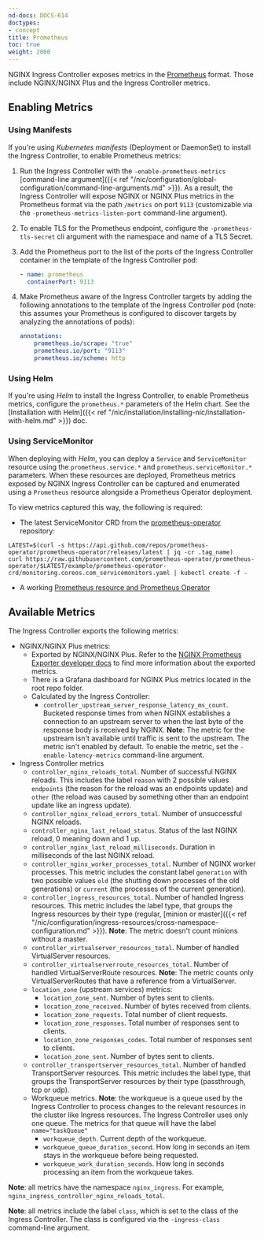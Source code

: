 ```yaml
---
nd-docs: DOCS-614
doctypes:
- concept
title: Prometheus
toc: true
weight: 2000
---
```


NGINX Ingress Controller exposes metrics in the [Prometheus](https://prometheus.io/) format. Those include NGINX/NGINX Plus and the Ingress Controller metrics.

## Enabling Metrics

### Using Manifests
If you're using *Kubernetes manifests* (Deployment or DaemonSet) to install the Ingress Controller, to enable Prometheus metrics:

1. Run the Ingress Controller with the `-enable-prometheus-metrics` [command-line argument]({{< ref "/nic/configuration/global-configuration/command-line-arguments.md" >}}). As a result, the Ingress Controller will expose NGINX or NGINX Plus metrics in the Prometheus format via the path `/metrics` on port `9113` (customizable via the `-prometheus-metrics-listen-port` command-line argument).
1. To enable TLS for the Prometheus endpoint, configure the `-prometheus-tls-secret` cli argument with the namespace and name of a TLS Secret.
1. Add the Prometheus port to the list of the ports of the Ingress Controller container in the template of the Ingress Controller pod:

    ```yaml
    - name: prometheus
      containerPort: 9113
    ```

1. Make Prometheus aware of the Ingress Controller targets by adding the following annotations to the template of the Ingress Controller pod (note: this assumes your Prometheus is configured to discover targets by analyzing the annotations of pods):

    ```yaml
    annotations:
        prometheus.io/scrape: "true"
        prometheus.io/port: "9113"
        prometheus.io/scheme: http
    ```

### Using Helm

If you're using *Helm* to install the Ingress Controller, to enable Prometheus metrics, configure the `prometheus.*` parameters of the Helm chart. See the [Installation with Helm]({{< ref "/nic/installation/installing-nic/installation-with-helm.md" >}}) doc.

### Using ServiceMonitor

When deploying with *Helm*, you can deploy a `Service` and `ServiceMonitor` resource using the `prometheus.service.*` and `prometheus.serviceMonitor.*` parameters.
When these resources are deployed, Prometheus metrics exposed by NGINX Ingress Controller can be captured and enumerated using a `Prometheus` resource alongside a Prometheus Operator deployment.

To view metrics captured this way, the following is required:
* The latest ServiceMonitor CRD from the [prometheus-operator](https://github.com/prometheus-operator/prometheus-operator) repository:
```shell
LATEST=$(curl -s https://api.github.com/repos/prometheus-operator/prometheus-operator/releases/latest | jq -cr .tag_name)
curl https://raw.githubusercontent.com/prometheus-operator/prometheus-operator/$LATEST/example/prometheus-operator-crd/monitoring.coreos.com_servicemonitors.yaml | kubectl create -f -
```
* A working [Prometheus resource and Prometheus Operator](https://prometheus-operator.dev/docs/getting-started/introduction/)

## Available Metrics

The Ingress Controller exports the following metrics:

- NGINX/NGINX Plus metrics:
  - Exported by NGINX/NGINX Plus. Refer to the [NGINX Prometheus Exporter developer docs](https://github.com/nginx/nginx-prometheus-exporter#exported-metrics) to find more information about the exported metrics.
  - There is a Grafana dashboard for NGINX Plus metrics located in the root repo folder.
  - Calculated by the Ingress Controller:
    - `controller_upstream_server_response_latency_ms_count`. Bucketed response times from when NGINX establishes a connection to an upstream server to when the last byte of the response body is received by NGINX. **Note**: The metric for the upstream isn't available until traffic is sent to the upstream. The metric isn't enabled by default. To enable the metric, set the `-enable-latency-metrics` command-line argument.
- Ingress Controller metrics
  - `controller_nginx_reloads_total`. Number of successful NGINX reloads. This includes the label `reason` with 2 possible values `endpoints` (the reason for the reload was an endpoints update) and `other` (the reload was caused by something other than an endpoint update like an ingress update).
  - `controller_nginx_reload_errors_total`. Number of unsuccessful NGINX reloads.
  - `controller_nginx_last_reload_status`. Status of the last NGINX reload, 0 meaning down and 1 up.
  - `controller_nginx_last_reload_milliseconds`. Duration in milliseconds of the last NGINX reload.
  - `controller_nginx_worker_processes_total`. Number of NGINX worker processes. This metric includes the constant label `generation` with two possible values `old` (the shutting down processes of the old generations) or `current` (the processes of the current generation).
  - `controller_ingress_resources_total`. Number of handled Ingress resources. This metric includes the label type, that groups the Ingress resources by their type (regular, [minion or master]({{< ref "/nic/configuration/ingress-resources/cross-namespace-configuration.md" >}}). **Note**: The metric doesn't count minions without a master.
  - `controller_virtualserver_resources_total`. Number of handled VirtualServer resources.
  - `controller_virtualserverroute_resources_total`. Number of handled VirtualServerRoute resources. **Note**: The metric counts only VirtualServerRoutes that have a reference from a VirtualServer.
  - `location_zone` (upstream services) metrics:
    - `location_zone_sent`. Number of bytes sent to clients.
    - `location_zone_received`. Number of bytes received from clients.
    - `location_zone_requests`. Total number of client requests.
    - `location_zone_responses`. Total number of responses sent to clients.
    - `location_zone_responses_codes`. Total number of responses sent to clients.
    - `location_zone_sent`. Number of bytes sent to clients.
  - `controller_transportserver_resources_total`. Number of handled TransportServer resources. This metric includes the label type, that groups the TransportServer resources by their type (passthrough, tcp or udp).
  - Workqueue metrics. **Note**: the workqueue is a queue used by the Ingress Controller to process changes to the relevant resources in the cluster like Ingress resources. The Ingress Controller uses only one queue. The metrics for that queue will have the label `name="taskQueue"`
    - `workqueue_depth`. Current depth of the workqueue.
    - `workqueue_queue_duration_second`. How long in seconds an item stays in the workqueue before being requested.
    - `workqueue_work_duration_seconds`. How long in seconds processing an item from the workqueue takes.

**Note**: all metrics have the namespace `nginx_ingress`. For example, `nginx_ingress_controller_nginx_reloads_total`.

**Note**: all metrics include the label `class`, which is set to the class of the Ingress Controller. The class is configured via the `-ingress-class` command-line argument.
